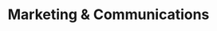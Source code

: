 ---
title: Marketing & Communications
weight: 8
description: Some examples of Docsy in action!
ref: marketing-communications
---